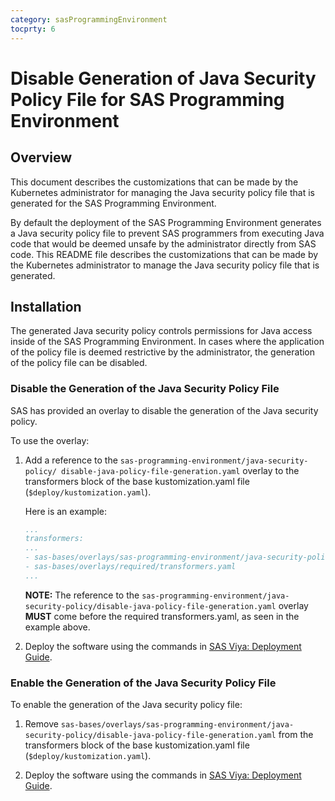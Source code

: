 ```yaml
---
category: sasProgrammingEnvironment
tocprty: 6
---
```


# Disable Generation of Java Security Policy File for SAS Programming Environment

## Overview

This document describes the customizations that can be made by the Kubernetes
administrator for managing the Java security policy file that is generated for
the SAS Programming Environment.

By default the deployment of the SAS Programming Environment generates a Java
security policy file to prevent SAS programmers from executing Java code that
would be deemed unsafe by the administrator directly from SAS code. This
README file describes the customizations that can be made by the Kubernetes
administrator to manage the Java security policy file that is generated.

## Installation

The generated Java security policy controls permissions for Java access
inside of the SAS Programming Environment.  In cases where the application of
the policy file is deemed restrictive by the administrator, the generation of
the policy file can be disabled.

### Disable the Generation of the Java Security Policy File

SAS has provided an overlay to disable the generation of the Java security policy.

To use the overlay:

1. Add a reference to the `sas-programming-environment/java-security-policy/
disable-java-policy-file-generation.yaml`
overlay to the transformers block of the base kustomization.yaml file
 (`$deploy/kustomization.yaml`).

   Here is an example:

   ```yaml
   ...
   transformers:
   ...
   - sas-bases/overlays/sas-programming-environment/java-security-policy/disable-java-policy-file-generation.yaml
   - sas-bases/overlays/required/transformers.yaml
   ...
   ```

   **NOTE:** The reference to the `sas-programming-environment/java-security-policy/disable-java-policy-file-generation.yaml`
    overlay **MUST** come before the required transformers.yaml, as seen in the example above.

2. Deploy the software using the commands in
[SAS Viya: Deployment Guide](http://documentation.sas.com/?cdcId=itopscdc&cdcVersion=default&docsetId=dplyml0phy0dkr&docsetTarget=titlepage.htm).

### Enable the Generation of the Java Security Policy File

To enable the generation of the Java security policy file:

1. Remove `sas-bases/overlays/sas-programming-environment/java-security-policy/disable-java-policy-file-generation.yaml`
from the transformers block of the base kustomization.yaml file (`$deploy/kustomization.yaml`).

2. Deploy the software using the commands in
[SAS Viya: Deployment Guide](http://documentation.sas.com/?cdcId=itopscdc&cdcVersion=default&docsetId=dplyml0phy0dkr&docsetTarget=titlepage.htm).